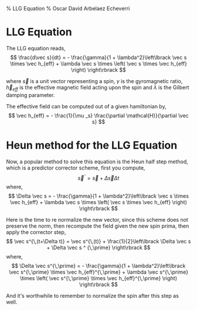 % LLG Equation
% Oscar David Arbelaez Echeverri

# LLG Equation

The LLG equation reads,
$$
\frac{d\vec s}{dt} = - \frac{\gamma}{1 + \lambda^2}\left\lbrack
    \vec s \times \vec h_{eff} +
    \lambda \vec s \times \left( \vec s \times \vec h_{eff} \right)
\right\rbrack
$$

where  $\vec s$ is a unit vector representing a spin, $\gamma$ is the gyromagnetic
ratio, $\vec h_{eff}$ is the effective magnetic field acting upon the spin and
$\lambda$ is the Gilbert damping parameter.

The effective field can be computed out of a given hamiltonian by,
$$
\vec h_{eff} = - \frac{1}{\mu _s} \frac{\partial \mathcal{H}}{\partial \vec s}
$$

# Heun method for the LLG Equation

Now, a popular method to solve this equation is the Heun half step method, which
is a predictor corrector scheme, first you compute,
$$
\vec s ^ {\,\prime} = \vec s + \Delta \vec s \Delta t
$$
where,
$$
\Delta \vec s = - \frac{\gamma}{1 + \lambda^2}\left\lbrack
    \vec s \times \vec h_{eff} +
    \lambda \vec s \times \left( \vec s \times \vec h_{eff} \right)
\right\rbrack
$$

Here is the time to re normalize the new vector, since this scheme does not
preserve the norm, then recompute the field given the new spin prima, then apply
the corrector step,
$$
\vec s^{\,(t+\Delta t)} = \vec s^{\,(t)} + \frac{1}{2}\left\lbrack
    \Delta \vec s + \Delta \vec s ^ {\,\prime}
\right\rbrack
$$
where,
$$
\Delta \vec s^{\,\prime} = - \frac{\gamma}{1 + \lambda^2}\left\lbrack
    \vec s^{\,\prime} \times \vec h_{eff}^{\,\prime} +
    \lambda \vec s^{\,\prime} \times \left(
        \vec s^{\,\prime} \times \vec h_{eff}^{\,\prime}
    \right)
\right\rbrack
$$

And it's worthwhile to remember to normalize the spin after this step as well.
